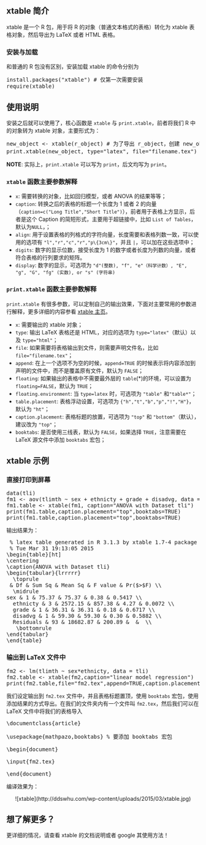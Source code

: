 ## xtable 简介
xtable 是一个 R 包，用于将 R 的对象（普通文本格式的表格）转化为 xtable 表格对象，然后导出为 LaTeX 或者 HTML 表格。

### 安装与加载
和普通的 R 包没有区别，安装加载 xtable 的命令分别为
<pre class="lang:r decode:true " >
install.packages("xtable") # 仅第一次需要安装
require(xtable)
</pre>

## 使用说明
安装之后就可以使用了，核心函数是 `xtable` 与 `print.xtable`，前者将我们 R 中的对象转为 xtable 对象，主要形式为：
<pre class="lang:r decode:true " >
new_object <- xtable(r_object) # 为了导出 r_object，创建 new_object
print.xtable(new_object, type="latex", file="filename.tex") # 导出到文件
</pre>

**NOTE**: 实际上，`print.xtable` 可以写为 `print`，后文均写为 `print`。

### `xtable` 函数主要参数解释

+ `x`: 需要转换的对象，比如回归模型，或者 ANOVA 的结果等等；
+ `caption`: 转换之后的表格的标题一个长度为 1 或者 2 的向量（`caption=c("Long Title","Short Title")`），前者用于表格上方显示，后者是这个 Caption 的简短形式，主要用于超链接中，比如 `List of Tables`，默认为`NULL`，；
+ `align`: 用于设置表格的列格式的字符向量，长度需要和表格列数一致，可以使用的选项有 `"l","r","c","r","p\{3cm\}"`，并且 `|`，可以加在这些选项中；
+ `digits`: 数字的显示位数，接受长度为 1 的数字或者长度为列数的向量，或者符合表格的行列要求的矩阵。
+ `display`: 数字的显示，可选项为 `"d"(整数), "f", "e"（科学计数）, "E", "g", "G", "fg" (实数), or "s" (字符串)`


### `print.xtable` 函数主要参数解释

`print.xtable` 有很多参数，可以定制自己的输出效果，下面对主要常用的参数进行解释，更多详细的内容参看 [xtable 主页](http://cran.r-project.org/web/packages/xtable/index.html)。

+ `x`: 需要输出的 xtable 对象；
+ `type`: 输出 LaTeX 表格还是 HTML，对应的选项为 `type="latex"`（默认）以及 `type="html"`；
+ `file`: 如果需要将表格输出到文件，则需要声明文件名，比如 `file="filename.tex"`；
+ `append`: 在上一个选项不为空的时候，`append=TRUE` 的时候表示将内容添加到声明的文件中，而不是覆盖原有文件，默认为 `FALSE`；
+ `floating`: 如果输出的表格中不需要最外层的 `table`(*)的环境，可以设置为 `floating=FALSE`，默认为 `TRUE`；
+ `floating.environment`: 当 `type=latex` 时，可选项为 `"table"` 和`"table*"`；
+ `table.placement`: 表格浮动设置，可选项为 `{"h","t","b","p","!","H"}`，默认为 `"ht"`；
+ `caption.placement`: 表格标题的放置，可选项为 `"top"` 和 `"bottom"`（默认），建议改为 `"top"`；
+ `booktabs`: 是否使用三线表，默认为 `FALSE`，如果选择 `TRUE`，注意需要在 LaTeX 源文件中添加 `booktabs` 宏包；

## xtable 示例
### 直接打印到屏幕
<pre class="lang:r decode:true " >
data(tli)
fm1 <- aov(tlimth ~ sex + ethnicty + grade + disadvg, data = tli)
fm1.table <- xtable(fm1, caption="ANOVA with Dataset tli")
print(fm1.table,caption.placement="top",booktabs=TRUE)
print(fm1.table,caption.placement="top",booktabs=TRUE)
</pre>

输出结果为：
<pre class="lang:tex decode:true " >
 % latex table generated in R 3.1.3 by xtable 1.7-4 package
 % Tue Mar 31 19:13:05 2015
\begin{table}[ht]
\centering
\caption{ANOVA with Dataset tli} 
\begin{tabular}{lrrrrr}
  \toprule
 & Df & Sum Sq & Mean Sq & F value & Pr($>$F) \\ 
  \midrule
sex & 1 & 75.37 & 75.37 & 0.38 & 0.5417 \\ 
  ethnicty & 3 & 2572.15 & 857.38 & 4.27 & 0.0072 \\ 
  grade & 1 & 36.31 & 36.31 & 0.18 & 0.6717 \\ 
  disadvg & 1 & 59.30 & 59.30 & 0.30 & 0.5882 \\ 
  Residuals & 93 & 18682.87 & 200.89 &  &  \\ 
   \bottomrule
\end{tabular}
\end{table}
</pre>

### 输出到 LaTeX 文件中
<pre class="lang:r decode:true " >
fm2 <- lm(tlimth ~ sex*ethnicty, data = tli)
fm2.table <- xtable(fm2,caption="linear model regression")
print(fm2.table,file="fm2.tex",append=TRUE,caption.placement="top",booktabs=TRUE)
</pre>

我们设定输出到 `fm2.tex` 文件中，并且表格标题置顶，使用 `booktabs` 宏包，使用添加结果的方式导出。在我们的文件夹内有一个文件叫 `fm2.tex`，然后我们可以在 LaTeX 文件中将我们的表格导入
<pre class="lang:tex decode:true " >
\documentclass{article} 

\usepackage{mathpazo,booktabs} % 要添加 booktabs 宏包

\begin{document}

\input{fm2.tex}

\end{document}
</pre>
编译效果为：
<center>![xtable](http://ddswhu.com/wp-content/uploads/2015/03/xtable.jpg)</center>

## 想了解更多？
更详细的情况，请查看 xtable 的文档说明或者 google 其使用方法！
